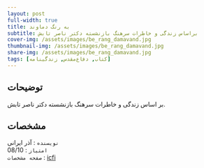 ```yaml
---
layout: post
full-width: true
title: به رنگ دماوند
subtitle: براساس زندگی و خاطرات سرهنگ بازنشسته دکتر ناصر تابش
cover-img: /assets/images/be_rang_damavand.jpg
thumbnail-img: /assets/images/be_rang_damavand.jpg
share-img: /assets/images/be_rang_damavand.jpg
tags: [کتاب, دفاع‌مقدس, زندگینامه]
---
```


## توضیحات
بر اساس زندگی و خاطرات سرهنگ بازنشسته دکتر ناصر تابش.

## مشخصات
`نویسنده` : آذر ایرانی   
`امتیاز` : 08/10  
`صفحه مشخصات` : [icfi](https://book.icfi.ir/book/535004/%D8%A8%D9%87-%D8%B1%D9%86%DA%AF-%D8%AF%D9%85%D8%A7%D9%88%D9%86%D8%AF-%D8%A8%D8%B1%D8%A7%D8%B3%D8%A7%D8%B3-%D8%B2%D9%86%D8%AF%DA%AF%DB%8C)  